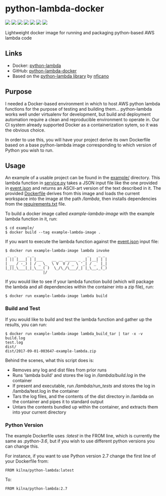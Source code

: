 # python-lambda-docker

[![](https://img.shields.io/docker/imagelayers/image-size/kilna/python-lambda.svg?style=plastic)](https://hub.docker.com/r/kilna/python-lambda/)
[![](https://img.shields.io/docker/imagelayers/layers/kilna/python-lambda.svg?style=plastic)](https://hub.docker.com/r/kilna/python-lambda/)
[![](https://images.microbadger.com/badges/image/kilna/python-lambda.svg)](https://microbadger.com/images/kilna/python-lambda)
[![](https://img.shields.io/docker/pulls/kilna/python-lambda.svg?style=plastic)](https://hub.docker.com/r/kilna/python-lambda/)
[![](https://img.shields.io/docker/stars/kilna/python-lambda.svg?style=plastic)](https://hub.docker.com/r/kilna/python-lambda/)
[![](https://img.shields.io/badge/docker_build-automated-blue.svg?style=plastic)](https://cloud.docker.com/swarm/kilna/repository/docker/kilna/python-lambda/builds)
[![](https://img.shields.io/badge/python-2.7,_3.3,_3.4,_3.5,_3.6-blue.svg?style=plastic)](https://github.com/kilna/python-lambda-docker/)

Lightweight docker image for running and packaging python-based AWS lambda code

## Links

* Docker: [python-lambda](https://hub.docker.com/r/kilna/python-lambda/)
* GitHub: [python-lambda-docker](https://github.com/kilna/python-lambda-docker)
* Based on the [python-lambda library](https://github.com/nficano/python-lambda/) by [nficano](https://github.com/nficano/)

## Purpose

I needed a Docker-based environment in which to host AWS python lambda functions for the purpose of testing and building them... python-lambda works well under virtualenv for development, but build and deployment automation require a clean and reproducible environment to operate in. Our CI system already supported Docker as a containerization sytem, so it was the obvious choice.

In order to use this, you will have your project derive its own Dockerfile based on a base python-lambda image corresponding to which version of Python you wish to run.

## Usage

An example of a usable project can be found in the [example/](./example/) directory.  This lambda function in [service.py](./example/service.py) takes a JSON input file like the one provided in [event.json](./example/event.json) and returns an ASCII-art version of the text described in it.  The provided [Dockerfile](./example/Dockerfile) derives from this image and loads the current workspace into the image at the path _/lambda_, then installs dependencies from the [requirements.txt](./example/requirements.txt) file.  

To build a docker image called _example-lambda-image_ with the example lambda function in it, run:

```
$ cd example/
$ docker build --tag example-lambda-image .
```

If you want to execute the lambda function against the [event.json](./example/event.json) input file:

```
$ docker run example-lambda-image lambda invoke
 _  _     _ _                        _    _ _
| || |___| | |___    __ __ _____ _ _| |__| | |
| __ / -_) | / _ \_  \ V  V / _ \ '_| / _` |_|
|_||_\___|_|_\___( )  \_/\_/\___/_| |_\__,_(_)
                 |/
```

If you would like to see if your lambda function build (which will package the lambda and all dependencies within the container into a zip file), run:

```
$ docker run example-lambda-image lambda build
```

### Build and Test

If you would like to build and test the lambda function and gather up the results, you can run:

```
$ docker run example-lambda-image lambda_build_tar | tar -x -v
build.log
test.log
dist/
dist/2017-09-01-003647-example-lambda.zip
```

Behind the scenes, what this script does is:

* Removes any log and dist files from prior runs
* Runs 'lambda build' and stores the log in _/lambda/build.log_ in the container
* If present and executable, run _/lambda/run_tests_ and stores the log in /lambda/test.log in the container
* Tars the log files, and the contents of the dist directory in /lambda on the container and pipes it to standard output
* Untars the contents bundled up within the container, and extracts them into your current directory 

### Python Version

The example Dockerfile uses _:latest_ in the FROM line, which is currently the same as _:python-3.6_, but if you wish to use different python versions you can change this.

For instance, if you want to use Python version 2.7 change the first line of your Dockerfile from:

```
FROM kilna/python-lambda:latest
```

To:

```
FROM kilna/python-lambda:2.7
```

